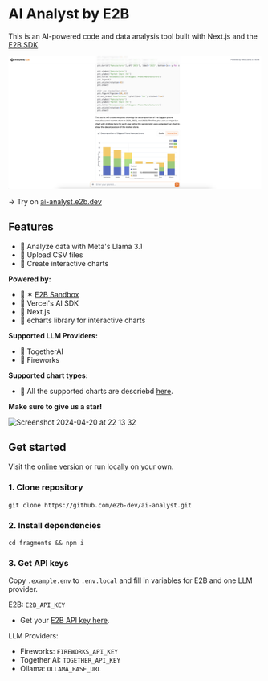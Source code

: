 # AI Analyst by E2B
This is an AI-powered code and data analysis tool built with Next.js and the [E2B SDK](https://e2b.dev/docs).

![Preview](preview.png)

→ Try on [ai-analyst.e2b.dev](https://ai-analyst.e2b.dev/)

## Features
- 🔸 Analyze data with Meta's Llama 3.1
- 🔸 Upload CSV files
- 🔸 Create interactive charts

**Powered by:**
- 🔸 ✶ [E2B Sandbox](https://github.com/e2b-dev/code-interpreter)
- 🔸 Vercel's AI SDK
- 🔸 Next.js
- 🔸 echarts library for interactive charts

**Supported LLM Providers:**
- 🔸 TogetherAI
- 🔸 Fireworks

**Supported chart types:**
- 🔸 All the supported charts are descriebd [here](https://e2b.dev/docs/code-interpreting/create-charts-visualizations/interactive-charts#supported-intertactive-charts).

**Make sure to give us a star!**

<img width="165" alt="Screenshot 2024-04-20 at 22 13 32" src="https://github.com/mishushakov/llm-scraper/assets/10400064/11e2a79f-a835-48c4-9f85-5c104ca7bb49">


## Get started

Visit the [online version](https://ai-analyst.e2b.dev/) or run locally on your own.

### 1. Clone repository
```
git clone https://github.com/e2b-dev/ai-analyst.git
```

### 2. Install dependencies
```
cd fragments && npm i
```

### 3. Get API keys
Copy `.example.env` to `.env.local` and fill in variables for E2B and one LLM provider.

E2B: `E2B_API_KEY`

- Get your [E2B API key here](https://e2b.dev/dashboard?tab=keys).

LLM Providers:

- Fireworks: `FIREWORKS_API_KEY`
- Together AI: `TOGETHER_API_KEY`
- Ollama: `OLLAMA_BASE_URL`

